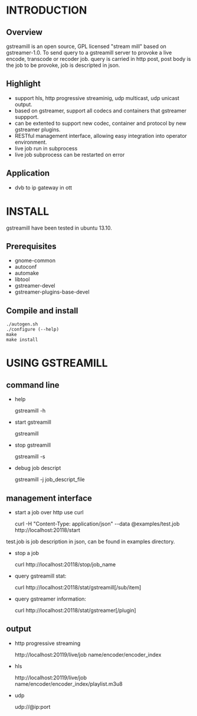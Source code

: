 # INTRODUCTION

## Overview

gstreamill is an open source, GPL licensed "stream mill" based on gstreamer-1.0. To send query to a gstreamill server to provoke a live encode, transcode or recoder job. query is carried in http post, post body is the job to be provoke, job is descripted in json.

## Highlight

   * support hls, http progressive streaminig, udp multicast, udp unicast output.
   * based on gstreamer, support all codecs and containers that gstreamer suppport.
   * can be extented to support new codec, container and protocol by new gstreamer plugins.
   * RESTful management interface, allowing easy integration into operator environment.
   * live job run in subprocess
   * live job subprocess can be restarted on error

## Application

   * dvb to ip gateway in ott

# INSTALL

gstreamill have been tested in ubuntu 13.10.

## Prerequisites

   * gnome-common
   * autoconf
   * automake
   * libtool
   * gstreamer-devel
   * gstreamer-plugins-base-devel

## Compile and install

    ./autogen.sh
    ./configure (--help)
    make
    make install

# USING GSTREAMILL

## command line

* help

    gstreamill -h

* start gstreamill

    gstreamill

* stop gstreamill

    gstreamill -s

* debug job descript

    gstreamill -j job_descript_file

## management interface

* start a job over http use curl

    curl -H "Content-Type: application/json" --data @examples/test.job http://localhost:20118/start

test.job is job description in json, can be found in examples directory.

* stop a job

    curl http://localhost:20118/stop/job_name

* query gstreamill stat:

    curl http://localhost:20118/stat/gstreamill[/sub/item]

* query gstreamer information:

    curl http://localhost:20118/stat/gstreamer[/plugin]

## output

* http progressive streaming

    http://localhost:20119/live/job name/encoder/encoder_index

* hls

    http://localhost:20119/live/job name/encoder/encoder_index/playlist.m3u8

* udp

    udp://@ip:port

